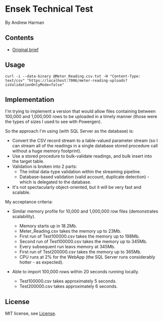 # Ensek Technical Test

By Andrew Harman

## Contents

* [Original brief](docs/original-brief.md)

## Usage

```
curl -i --data-binary @Meter_Reading.csv.txt -H "Content-Type: text/csv" "https://localhost:7006/meter-reading-uploads?isValidationOnlyMode=false"
```

## Implementation

I'm trying to implement a version that would allow files containing between 100,000 and 1,000,000 rows to be uploaded in a timely manner
(those were the types of sizes I used to see with Powergen).

So the approach I'm using (with SQL Server as the database) is:

* Convert the CSV record stream to a table-valued parameter stream (so I can stream all of the readings in a single database stored procedure call without a huge memory footprint).
* Use a stored procedure to bulk-validate readings, and bulk insert into the target table.
* Validation is broken into 2 parts:
    * The initial data-type validation within the streaming pipeline.
    * Database-based validation (valid account, duplicate detection) - which is delegated to the database.
* It's not spectacularly object-oriented, but it will be very fast and scalable.

My acceptance criteria:

* Similar memory profile for 10,000 and 1,000,000 row files (demonstrates scalability).
    * Memory starts up in 18.2Mb.
    * Meter_Reading.csv takes the memory up to 23Mb.
    * First run of Test100000.csv takes the memory up to 198Mb.
    * Second run of Test100000.csv takes the memory up to 345Mb.
    * Every subsequent run leavs memory at 345Mb.
    * First run of Test200000.csv takes the memory up to 365Mb.
    * CPU runs at 2% for the WebApp (the SQL Server runs considerably hotter - as expected).

* Able to import 100,000 rows within 20 seconds running locally.
  * Test100000.csv takes approximately 5 seconds.
  * Test200000.csv takes approximately 6 seconds.

## License

MIT license, see [License](LICENSE.md).
